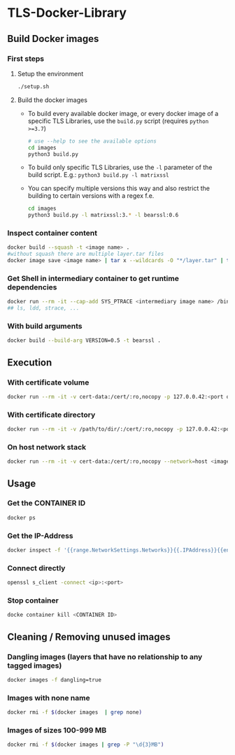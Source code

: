 # TLS-Docker-Library

## Build Docker images
### First steps
1. Setup the environment
    ```bash
    ./setup.sh
    ```
1. Build the docker images
    * To build every available docker image, or every docker image of a specific TLS Libraries, use the `build.py` script (requires `python >=3.7`)
        ```bash
        # use --help to see the available options
        cd images
        python3 build.py
        ```
    * To build only specific TLS Libraries, use the `-l` parameter of the build script. E.g.: `python3 build.py -l matrixssl`
    * You can specify multiple versions this way and also restrict the building to certain versions with a regex f.e.
        
        ```bash
        cd images
        python3 build.py -l matrixssl:3.* -l bearssl:0.6
        ```

### Inspect container content
```bash
docker build --squash -t <image name> . 
#without squash there are multiple layer.tar files
docker image save <image name> | tar x --wildcards -O "*/layer.tar" | tar t
```
### Get Shell in intermediary container to get runtime dependencies
```bash
docker run --rm -it --cap-add SYS_PTRACE <intermediary image name> /bin/sh 
## ls, ldd, strace, ...
```
### With build arguments
```bash
docker build --build-arg VERSION=0.5 -t bearssl .
```

## Execution
### With certificate volume
```bash
docker run --rm -it -v cert-data:/cert/:ro,nocopy -p 127.0.0.42:<port on host>:<port of internal tls server> <image name> options...
```
### With certificate directory
```bash
docker run --rm -it -v /path/to/dir/:/cert/:ro,nocopy -p 127.0.0.42:<port on host>:<port of internal tls server> <image name> options...
```
### On host network stack
```bash
docker run --rm -it -v cert-data:/cert/:ro,nocopy --network=host <image name> options...
```

## Usage
### Get the CONTAINER ID
```bash
docker ps
```
### Get the IP-Address
```bash
docker inspect -f '{{range.NetworkSettings.Networks}}{{.IPAddress}}{{end}}' <CONTAINER ID>
```
### Connect directly
```bash
openssl s_client -connect <ip>:<port>
```
### Stop container
```bash
docke container kill <CONTAINER ID>
```

## Cleaning / Removing unused images
### Dangling images (layers that have no relationship to any tagged images)
```bash
docker images -f dangling=true
```
### Images with none name
```bash
docker rmi -f $(docker images  | grep none)
```
### Images of sizes 100-999 MB
```bash
docker rmi -f $(docker images | grep -P "\d{3}MB")
```